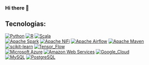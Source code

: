 ### Hi there 👋

## Tecnologías:
[![Python](https://img.shields.io/badge/Python-yellow?style=for-the-badge&logo=python&logoColor=white&labelColor=101010)](https://www.python.org/)
[![R](https://img.shields.io/badge/R-blue?style=for-the-badge&logo=r&logoColor=white&labelColor=101010)](https://www.r-project.org/)
[![Scala](https://img.shields.io/badge/Scala-red?style=for-the-badge&logo=scala&logoColor=white&labelColor=101010)](https://www.scala-lang.org/)
</br>
[![Apache Spark](https://img.shields.io/badge/Apache%20Spark-orange?style=for-the-badge&logo=apache-spark&logoColor=white&labelColor=101010)](https://spark.apache.org/)
[![Apache NiFi](https://img.shields.io/badge/Apache%20NiFi-lightgray?style=for-the-badge&logo=apache&logoColor=white&labelColor=101010)](https://nifi.apache.org/)
[![Apache Airflow](https://img.shields.io/badge/Apache%20Airflow-green?style=for-the-badge&logo=apache-airflow&logoColor=white&labelColor=101010)](https://airflow.apache.org/)
[![Apache Maven](https://img.shields.io/badge/Apache%20Maven-purple?style=for-the-badge&logo=apache-maven&logoColor=white&labelColor=101010)](https://maven.apache.org/)
[![scikit-learn](https://img.shields.io/badge/scikit_learn-f89a3c?style=for-the-badge&logo=scikitlearn&logoColor=white&labelColor=101010)](https://scikit-learn.org/stable/)
[![Tensor_Flow](https://img.shields.io/badge/Tensor_Flow-fc8b04?style=for-the-badge&logo=tensorflow&logoColor=white&labelColor=101010)](https://www.tensorflow.org/?hl=es-419)
</br>
[![Microsoft Azure](https://img.shields.io/badge/Microsoft%20Azure-0078D4?style=for-the-badge&logo=microsoft-azure&logoColor=white&labelColor=101010)](https://azure.microsoft.com/)
[![Amazon Web Services](https://img.shields.io/badge/Amazon%20AWS-orange?style=for-the-badge&logo=amazon-aws&logoColor=white&labelColor=101010)](https://aws.amazon.com/)
[![Google_Cloud](https://img.shields.io/badge/Google_Cloud-4285F4?style=for-the-badge&logo=googlecloud&logoColor=white&labelColor=101010)]()
</br>
[![MySQL](https://img.shields.io/badge/MySQL-4479A1?style=for-the-badge&logo=mysql&logoColor=white&labelColor=101010)](https://www.mysql.com/)
[![PostgreSQL](https://img.shields.io/badge/PostgreSQL-699eca?style=for-the-badge&logo=postgresql&logoColor=white&labelColor=101010)](https://www.postgresql.org/)

<!--
**PauloOG10/PauloOG10** is a ✨ _special_ ✨ repository because its `README.md` (this file) appears on your GitHub profile.

Here are some ideas to get you started:

- 🔭 I’m currently working on ...
- 🌱 I’m currently learning ...
- 👯 I’m looking to collaborate on ...
- 🤔 I’m looking for help with ...
- 💬 Ask me about ...
- 📫 How to reach me: ...
- 😄 Pronouns: ...
- ⚡ Fun fact: ...
-->
